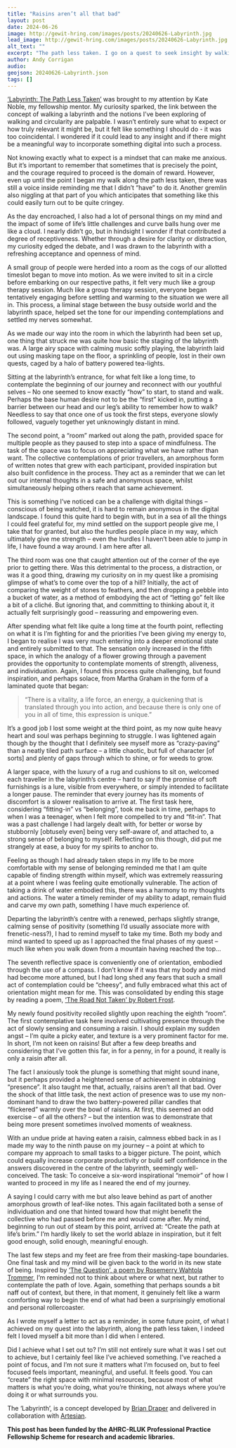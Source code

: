 ```yaml
---
title: "Raisins aren’t all that bad"
layout: post
date: 2024-06-26
image: http://gewit-hring.com/images/posts/20240626-Labyrinth.jpg
lead_image: http://gewit-hring.com/images/posts/20240626-Labyrinth.jpg
alt_text: ""
excerpt: "The path less taken. I go on a quest to seek insight by walking a labyrinth."
author: Andy Corrigan
audio:
geojson: 20240626-Labyrinth.json
tags: []
---
```

[‘Labyrinth: The Path Less Taken’](https://www.jesus.cam.ac.uk/events/labyrinth-path-less-taken) was brought to my attention by Kate Noble, my fellowship mentor. My curiosity sparked, the link between the concept of walking a labyrinth and the notions I’ve been exploring of walking and circularity are palpable. I wasn’t entirely sure what to expect or how truly relevant it might be, but it felt like something I should do - it was too coincidental. I wondered if it could lead to any insight and if there might be a meaningful way to incorporate something digital into such a process.

Not knowing exactly what to expect is a mindset that can make me anxious. But it’s important to remember that sometimes that is precisely the point, and the courage required to proceed is the domain of reward. However, even up until the point I began my walk along the path less taken, there was still a voice inside reminding me that I didn’t “have” to do it. Another gremlin also niggling at that part of you which anticipates that something like this could easily turn out to be quite cringey.

As the day encroached, I also had a lot of personal things on my mind and the impact of some of life’s little challenges and curve balls hung over me like a cloud. I nearly didn’t go, but in hindsight I wonder if that contributed a degree of receptiveness. Whether through a desire for clarity or distraction, my curiosity edged the debate, and I was drawn to the labyrinth with a refreshing acceptance and openness of mind.

A small group of people were herded into a room as the cogs of our allotted timeslot began to move into motion. As we were invited to sit in a circle before embarking on our respective paths, it felt very much like a group therapy session. Much like a group therapy session, everyone began tentatively engaging before settling and warming to the situation we were all in. This process, a liminal stage between the busy outside world and the labyrinth space, helped set the tone for our impending contemplations and settled my nerves somewhat. 

As we made our way into the room in which the labyrinth had been set up, one thing that struck me was quite how basic the staging of the labyrinth was. A large airy space with calming music softly playing, the labyrinth laid out using masking tape on the floor, a sprinkling of people, lost in their own quests, caged by a halo of battery powered tea-lights. 

Sitting at the labyrinth’s entrance, for what felt like a long time, to contemplate the beginning of our journey and reconnect with our youthful selves – No one seemed to know exactly “how” to start, to stand and walk. Perhaps the base human desire not to be the “first” kicked in, putting a barrier between our head and our leg’s ability to remember how to walk? Needless to say that once one of us took the first steps, everyone slowly followed, vaguely together yet unknowingly distant in mind. 

The second point, a “room” marked out along the path, provided space for multiple people as they paused to step into a space of mindfulness. The task of the space was to focus on appreciating what we have rather than want. The collective contemplations of prior travellers, an amorphous form of written notes that grew with each participant, provided inspiration but also built confidence in the process. They act as a reminder that we can let out our internal thoughts in a safe and anonymous space, whilst simultaneously helping others reach that same achievement. 

This is something I’ve noticed can be a challenge with digital things – conscious of being watched, it is hard to remain anonymous in the digital landscape. I found this quite hard to begin with, but in a sea of all the things I could feel grateful for, my mind settled on the support people give me, I take that for granted, but also the hurdles people place in my way, which ultimately give me strength – even the hurdles I haven’t been able to jump in life, I have found a way around. I am here after all. 

The third room was one that caught attention out of the corner of the eye prior to getting there. Was this detrimental to the process, a distraction, or was it a good thing, drawing my curiosity on in my quest like a promising glimpse of what’s to come over the top of a hill? Initially, the act of comparing the weight of stones to feathers, and then dropping a pebble into a bucket of water, as a method of embodying the act of “letting go” felt like a bit of a cliché. But ignoring that, and committing to thinking about it, it actually felt surprisingly good – reassuring and empowering even. 

After spending what felt like quite a long time at the fourth point, reflecting on what it is I’m fighting for and the priorities I’ve been giving my energy to, I began to realise I was very much entering into a deeper emotional state and entirely submitted to that. The sensation only increased in the fifth space, in which the analogy of a flower growing through a pavement provides the opportunity to contemplate moments of strength, aliveness, and individuation. Again, I found this process quite challenging, but found inspiration, and perhaps solace, from Martha Graham in the form of a laminated quote that began: 

> “There is a vitality, a life force, an energy, a quickening that is translated through you into action, and because there is only one of you in all of time, this expression is unique.”  

It’s a good job I lost some weight at the third point, as my now quite heavy heart and soul was perhaps beginning to struggle. I was lightened again though by the thought that I definitely see myself more as “crazy-paving” than a neatly tiled path surface – a little chaotic, but full of character [of sorts] and plenty of gaps through which to shine, or for weeds to grow.

A larger space, with the luxury of a rug and cushions to sit on, welcomed each traveller in the labyrinth’s centre – hard to say if the promise of soft furnishings is a lure, visible from everywhere, or simply intended to facilitate a longer pause. The reminder that every journey has its moments of discomfort is a slower realisation to arrive at. The first task here, considering “fitting-in” vs “belonging”, took me back in time, perhaps to when I was a teenager, when I felt more compelled to try and “fit-in”. That was a past challenge I had largely dealt with, for better or worse by stubbornly [obtusely even] being very self-aware of, and attached to, a strong sense of belonging to myself. Reflecting on this though, did put me strangely at ease, a buoy for my spirits to anchor to. 

Feeling as though I had already taken steps in my life to be more comfortable with my sense of belonging reminded me that I am quite capable of finding strength within myself, which was extremely reassuring at a point where I was feeling quite emotionally vulnerable. The action of taking a drink of water embodied this, there was a harmony to my thoughts and actions. The water a timely reminder of my ability to adapt, remain fluid and carve my own path, something I have much experience of. 

Departing the labyrinth’s centre with a renewed, perhaps slightly strange, calming sense of positivity (something I’d usually associate more with frenetic-ness?), I had to remind myself to take my time. Both my body and mind wanted to speed up as I approached the final phases of my quest – much like when you walk down from a mountain having reached the top… 

The seventh reflective space is conveniently one of orientation, embodied through the use of a compass. I don’t know if it was that my body and mind had become more attuned, but I had long shed any fears that such a small act of contemplation could be “cheesy”, and fully embraced what this act of orientation might mean for me. This was consolidated by ending this stage by reading a poem, [‘The Road Not Taken’ by Robert Frost](https://www.poetryfoundation.org/poems/44272/the-road-not-taken). 

My newly found positivity recoiled slightly upon reaching the eighth “room”. The first contemplative task here involved cultivating presence through the act of slowly sensing and consuming a raisin. I should explain my sudden angst – I’m quite a picky eater, and texture is a very prominent factor for me. In short, I’m not keen on raisins! But after a few deep breaths and considering that I’ve gotten this far, in for a penny, in for a pound, it really is only a raisin after all. 

The fact I anxiously took the plunge is something that might sound inane, but it perhaps provided a heightened sense of achievement in obtaining “presence”. It also taught me that, actually, raisins aren’t all that bad. Over the shock of that little task, the next action of presence was to use my non-dominant hand to draw the two battery-powered pillar candles that “flickered” warmly over the bowl of raisins. At first, this seemed an odd exercise – of all the others? – but the intention was to demonstrate that being more present sometimes involved moments of weakness.

With an undue pride at having eaten a raisin, calmness ebbed back in as I made my way to the ninth pause on my journey – a point at which to compare my approach to small tasks to a bigger picture. The point, which could equally increase corporate productivity or build self confidence in the answers discovered in the centre of the labyrinth, seemingly well-conceived. The task: To conceive a six-word inspirational “memoir” of how I wanted to proceed in my life as I neared the end of my journey. 

A saying I could carry with me but also leave behind as part of another amorphous growth of leaf-like notes. This again facilitated both a sense of individuation and one that hinted toward how that might benefit the collective who had passed before me and would come after. My mind, beginning to run out of steam by this point, arrived at: “Create the path at life’s brim.” I’m hardly likely to set the world ablaze in inspiration, but it felt good enough, solid enough, meaningful enough.  

The last few steps and my feet are free from their masking-tape boundaries. One final task and my mind will be given back to the world in its new state of being. Inspired by [‘The Question’, a poem by Rosemerry Wahtola Trommer]( https://intrinsicheart.com/the-question/), I’m reminded not to think about where or what next, but rather to contemplate the path of love. Again, something that perhaps sounds a bit naff out of context, but there, in that moment, it genuinely felt like a warm comforting way to begin the end of what had been a surprisingly emotional and personal rollercoaster. 

As I wrote myself a letter to act as a reminder, in some future point, of what I achieved on my quest into the labyrinth, along the path less taken, I indeed felt I loved myself a bit more than I did when I entered.  

Did I achieve what I set out to? I’m still not entirely sure what it was I set out to achieve, but I certainly feel like I’ve achieved something. I’ve reached a point of focus, and I’m not sure it matters what I’m focused on, but to feel focused feels important, meaningful, and useful. It feels good. You can “create” the right space with minimal resources, because most of what matters is what you’re doing, what you’re thinking, not always where you’re doing it or what surrounds you.

The ‘Labyrinth’, is a concept developed by [Brian Draper](https://www.briandraper.org/) and delivered in collaboration with [Artesian](https://www.artesiangroup.co.uk/labyrinth).

**This post has been funded by the AHRC-RLUK Professional Practice Fellowship Scheme for research and academic libraries.**

